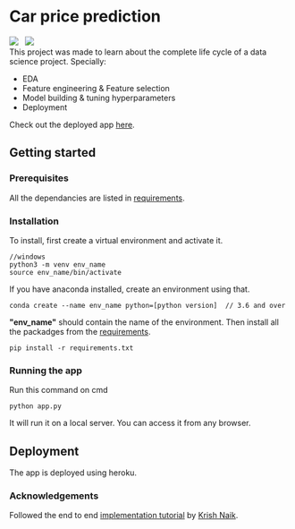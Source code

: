 # Car price prediction
<img src="https://img.shields.io/badge/Build-Complete-brightgreen"> &nbsp; <img src="https://img.shields.io/badge/Deployment-Complete-brightgreen"> <br>
This project was made to learn about the complete life cycle of a data science project. Specially:
- EDA
- Feature engineering & Feature selection
- Model building & tuning hyperparameters
- Deployment

Check out the deployed app <a href="https://it-usedcarpricepredict.herokuapp.com/">here</a>.

## Getting started
### Prerequisites
All the dependancies are listed in <a href="https://github.com/ishmamt/car-price-prediction/blob/master/requirements.txt">requirements</a>.

### Installation
To install, first create a virtual environment and activate it.
```
//windows
python3 -m venv env_name
source env_name/bin/activate
```
If you have anaconda installed, create an environment using that.
```
conda create --name env_name python=[python version]  // 3.6 and over
```
**"env_name"** should contain the name of the environment. Then install all the packadges from the <a href="https://github.com/ishmamt/car-price-prediction/blob/master/requirements.txt">requirements</a>.
```
pip install -r requirements.txt
```

### Running the app
Run this command on cmd
```
python app.py
```
It will run it on a local server. You can access it from any browser.

## Deployment
The app is deployed using heroku.

### Acknowledgements
Followed the end to end <a href="https://youtu.be/p_tpQSY1aTs">implementation tutorial</a> by <a href="https://www.youtube.com/user/krishnaik06">Krish Naik</a>.
